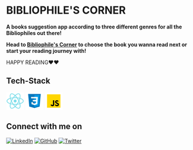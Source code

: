 # BIBLIOPHILE'S CORNER

**A books suggestion app according to three different genres for all the Bibliophiles out there!**

**Head to [Bibliophile's Corner](https://bibliophils-corner.netlify.app/) to choose the book you wanna read next or start your reading journey with!**

HAPPY READING❤️❤️

## Tech-Stack
![React logo](./public/images/logo/react.png) ![CSS logo](./public/images/logo/css3.png) ![JavaScript logo](./public/images/logo/javascript.png)
<br>

## Connect with me on

[![LinkedIn](	https://img.shields.io/badge/LINKEDIN-10?logo=linkedin&color=blue)](https://www.linkedin.com/in/shraddha-1402/)
[![GitHub](	https://img.shields.io/badge/GITHUB-10?logo=github&color=black)](https://github.com/shraddha-1402)
[![Twitter](	https://img.shields.io/badge/TWITTER-10?logo=twitter&logoColor=white&color=blue)](https://twitter.com/ShraddhaGupta08)


